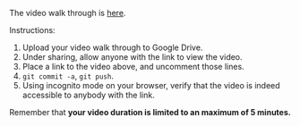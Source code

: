 The video walk through is [here](https://drive.google.com/open?id=1fD1sMRhBC2ttJFzUmXDjM3vvGsCQd_Ng).

Instructions:

1. Upload your video walk through to Google Drive.
2. Under sharing, allow anyone with the link to view the video.
3. Place a link to the video above, and uncomment those lines.
4. `git commit -a`, `git push`.
5. Using incognito mode on your browser, verify that the video is indeed accessible to anybody with the link.

Remember that **your video duration is limited to an maximum of 5 minutes.**   
